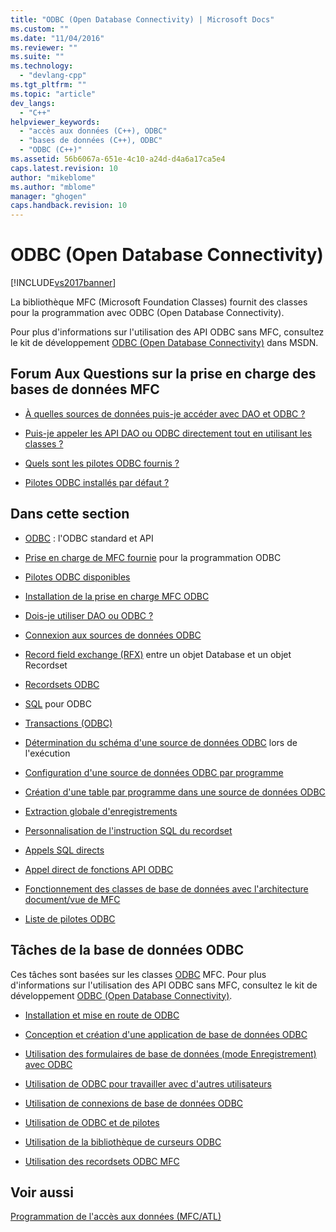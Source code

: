 ```yaml
---
title: "ODBC (Open Database Connectivity) | Microsoft Docs"
ms.custom: ""
ms.date: "11/04/2016"
ms.reviewer: ""
ms.suite: ""
ms.technology: 
  - "devlang-cpp"
ms.tgt_pltfrm: ""
ms.topic: "article"
dev_langs: 
  - "C++"
helpviewer_keywords: 
  - "accès aux données (C++), ODBC"
  - "bases de données (C++), ODBC"
  - "ODBC (C++)"
ms.assetid: 56b6067a-651e-4c10-a24d-d4a6a17ca5e4
caps.latest.revision: 10
author: "mikeblome"
ms.author: "mblome"
manager: "ghogen"
caps.handback.revision: 10
---
```

# ODBC (Open Database Connectivity)
[!INCLUDE[vs2017banner](../../assembler/inline/includes/vs2017banner.md)]

La bibliothèque MFC \(Microsoft Foundation Classes\) fournit des classes pour la programmation avec ODBC \(Open Database Connectivity\).  
  
 Pour plus d'informations sur l'utilisation des API ODBC sans MFC, consultez le kit de développement [ODBC \(Open Database Connectivity\)](https://msdn.microsoft.com/en-us/library/ms710252.aspx) dans MSDN.  
  
## Forum Aux Questions sur la prise en charge des bases de données MFC  
  
-   [À quelles sources de données puis\-je accéder avec DAO et ODBC ?](../../data/what-data-sources-can-i-access-with-dao-and-odbc-q.md)  
  
-   [Puis\-je appeler les API DAO ou ODBC directement tout en utilisant les classes ?](../../data/can-i-call-dao-or-odbc-directly-q.md)  
  
-   [Quels sont les pilotes ODBC fournis ?](../../data/odbc/odbc-driver-list.md)  
  
-   [Pilotes ODBC installés par défaut ?](../../data/installing-mfc-database-support.md)  
  
## Dans cette section  
  
-   [ODBC](../../data/odbc/odbc-basics.md) : l'ODBC standard et API  
  
-   [Prise en charge de MFC fournie](../../data/odbc/odbc-and-mfc.md) pour la programmation ODBC  
  
-   [Pilotes ODBC disponibles](../../data/odbc/odbc-driver-list.md)  
  
-   [Installation de la prise en charge MFC ODBC](../../data/installing-mfc-database-support.md)  
  
-   [Dois\-je utiliser DAO ou ODBC ?](../../data/should-i-use-dao-or-odbc-q.md)  
  
-   [Connexion aux sources de données ODBC](../../data/odbc/data-source-managing-connections-odbc.md)  
  
-   [Record field exchange \(RFX\)](../../data/odbc/record-field-exchange-rfx.md) entre un objet Database et un objet Recordset  
  
-   [Recordsets ODBC](../../data/odbc/recordset-odbc.md)  
  
-   [SQL](../../data/odbc/sql.md) pour ODBC  
  
-   [Transactions \(ODBC\)](../../data/odbc/transaction-odbc.md)  
  
-   [Détermination du schéma d'une source de données ODBC](../../data/odbc/data-source-determining-the-schema-of-the-data-source-odbc.md) lors de l'exécution  
  
-   [Configuration d'une source de données ODBC par programme](../../data/odbc/data-source-programmatically-configuring-an-odbc-data-source.md)  
  
-   [Création d'une table par programme dans une source de données ODBC](../../data/odbc/data-source-programmatically-creating-a-table-in-an-odbc-data-source.md)  
  
-   [Extraction globale d'enregistrements](../../data/odbc/recordset-fetching-records-in-bulk-odbc.md)  
  
-   [Personnalisation de l'instruction SQL du recordset](../../data/odbc/sql-customizing-your-recordset’s-sql-statement-odbc.md)  
  
-   [Appels SQL directs](../../data/odbc/sql-making-direct-sql-calls-odbc.md)  
  
-   [Appel direct de fonctions API ODBC](../../data/odbc/odbc-calling-odbc-api-functions-directly.md)  
  
-   [Fonctionnement des classes de base de données avec l'architecture document\/vue de MFC](../../data/odbc/working-with-documents-and-views.md)  
  
-   [Liste de pilotes ODBC](../../data/odbc/odbc-driver-list.md)  
  
## Tâches de la base de données ODBC  
 Ces tâches sont basées sur les classes [ODBC](../../data/odbc/odbc-basics.md) MFC.  Pour plus d'informations sur l'utilisation des API ODBC sans MFC, consultez le kit de développement [ODBC \(Open Database Connectivity\)](https://msdn.microsoft.com/en-us/library/ms710252.aspx).  
  
-   [Installation et mise en route de ODBC](../../data/odbc/installing-and-getting-started-with-odbc.md)  
  
-   [Conception et création d'une application de base de données ODBC](../../data/odbc/design-and-create-an-odbc-database-application.md)  
  
-   [Utilisation des formulaires de base de données \(mode Enregistrement\) avec ODBC](../../data/odbc/use-database-forms-record-views-with-odbc.md)  
  
-   [Utilisation de ODBC pour travailler avec d'autres utilisateurs](../../data/odbc/use-odbc-to-work-with-other-users.md)  
  
-   [Utilisation de connexions de base de données ODBC](../../data/odbc/work-with-odbc-database-connections.md)  
  
-   [Utilisation de ODBC et de pilotes](../../data/odbc/work-with-odbc-and-drivers.md)  
  
-   [Utilisation de la bibliothèque de curseurs ODBC](../../data/odbc/use-the-odbc-cursor-library.md)  
  
-   [Utilisation des recordsets ODBC MFC](../../data/odbc/use-mfc-odbc-recordsets.md)  
  
## Voir aussi  
 [Programmation de l'accès aux données \(MFC\/ATL\)](../../data/data-access-programming-mfc-atl.md)